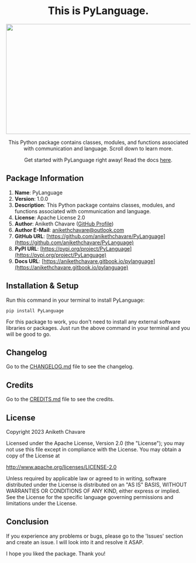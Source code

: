 <h1 align="center">This is PyLanguage.</h1>

<p align="center"><img src="https://github.com/anikethchavare/PyLanguage/assets/50455489/a7856ab0-ea65-4474-9991-dd5e1d5ae62f" width="600" height="300"></p>

<p align="center">This Python package contains classes, modules, and functions associated with communication and language. Scroll down to learn more.</p>

<p align="center">Get started with PyLanguage right away! Read the docs <a href="https://anikethchavare.gitbook.io/pylanguage">here</a>.</p>

## Package Information

1. **Name**: PyLanguage</br>
2. **Version**: 1.0.0</br>
3. **Description**: This Python package contains classes, modules, and functions associated with communication and language.</br>
4. **License**: Apache License 2.0</br>
5. **Author**: Aniketh Chavare ([GitHub Profile](https://github.com/anikethchavare))</br>
6. **Author E-Mail**: anikethchavare@outlook.com</br>
7. **GitHub URL**: [https://github.com/anikethchavare/PyLanguage](https://github.com/anikethchavare/PyLanguage)</br>
8. **PyPI URL**: [https://pypi.org/project/PyLanguage](https://pypi.org/project/PyLanguage)</br>
9. **Docs URL**: [https://anikethchavare.gitbook.io/pylanguage](https://anikethchavare.gitbook.io/pylanguage)

## Installation & Setup

Run this command in your terminal to install PyLanguage:

`pip install PyLanguage`

For this package to work, you don't need to install any external software libraries or packages. Just run the above command in your terminal and you will be good to go.

## Changelog

Go to the [CHANGELOG.md](https://github.com/anikethchavare/PyLanguage/blob/main/CHANGELOG.md) file to see the changelog.

## Credits

Go to the [CREDITS.md](https://github.com/anikethchavare/PyLanguage/blob/main/CREDITS.md) file to see the credits.

## License

Copyright 2023 Aniketh Chavare

Licensed under the Apache License, Version 2.0 (the "License");
you may not use this file except in compliance with the License.
You may obtain a copy of the License at

http://www.apache.org/licenses/LICENSE-2.0

Unless required by applicable law or agreed to in writing, software
distributed under the License is distributed on an "AS IS" BASIS,
WITHOUT WARRANTIES OR CONDITIONS OF ANY KIND, either express or implied.
See the License for the specific language governing permissions and
limitations under the License.

## Conclusion

If you experience any problems or bugs, please go to the 'Issues' section and create an issue. I will look into it and resolve it ASAP.

I hope you liked the package. Thank you!